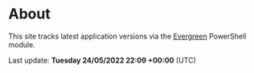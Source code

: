 # About

This site tracks latest application versions via the [Evergreen](https://stealthpuppy.com/evergreen/) PowerShell module.

Last update: **Tuesday 24/05/2022 22:09 +00:00** (UTC)